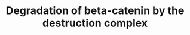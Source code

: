 ---
annotations:
- id: PW:0000008
  parent: signaling pathway
  type: Pathway Ontology
  value: Wnt signaling pathway
authors:
- ReactomeTeam
- Anwesha
- Mkutmon
description: The beta-catenin destruction complex plays a key role in the canonical
  Wnt signaling pathway. In the absence of Wnt signaling, this complex controls the
  levels of cytoplamic beta-catenin. Beta-catenin associates with and is phosphorylated
  by the destruction complex. Phosphorylated beta-catenin is recognized and ubiquitinated
  by the SCF-beta TrCP ubiquitin ligase complex and is subsequently degraded by the
  proteasome (reviewed in Kimelman and Xu, 2006).  View original pathway at [http://www.reactome.org/PathwayBrowser/#DIAGRAM=195253
  Reactome].
last-edited: 2021-01-25
organisms:
- Homo sapiens
redirect_from:
- /index.php/Pathway:WP2773
- /instance/WP2773
revision: null
schema-jsonld:
- '@context': https://schema.org/
  '@id': https://wikipathways.github.io/pathways/WP2773.html
  '@type': Dataset
  creator:
    '@type': Organization
    name: WikiPathways
  description: The beta-catenin destruction complex plays a key role in the canonical
    Wnt signaling pathway. In the absence of Wnt signaling, this complex controls
    the levels of cytoplamic beta-catenin. Beta-catenin associates with and is phosphorylated
    by the destruction complex. Phosphorylated beta-catenin is recognized and ubiquitinated
    by the SCF-beta TrCP ubiquitin ligase complex and is subsequently degraded by
    the proteasome (reviewed in Kimelman and Xu, 2006).  View original pathway at
    [http://www.reactome.org/PathwayBrowser/#DIAGRAM=195253 Reactome].
  keywords:
  - '''canonical'' WNT'
  - 26S proteasome
  - ADP
  - AES
  - 'AES '
  - AMER1
  - 'AMER1 '
  - AMER1 gene
  - APC
  - ATP
  - AXIN1
  - 'AXIN1 '
  - AXIN1 gene
  - 'AXIN2 gene '
  - 'AXIN2 mRNA '
  - AXIN:GSK3:CK1alpha:ub-APC:PP2A:AMER1 complex
  - 'BTRC '
  - BTRC:CUL1:RBX1:SKP1
  - CSNK1A1
  - 'CSNK1A1 '
  - 'CTBP1 '
  - 'CTBP2 '
  - CTBPs
  - CTNNB1
  - 'CTNNB1 '
  - CTNNB1:p-AXIN:CK1alpha:GSK3B:phospho-ub-APC (20 aa repeat region):PP2A:AMER1 complex
  - CTNNB1:p-AXIN:GSK3:CK1alpha:ub-APC:PP2A:AMER1 complex
  - CTNNB1:p-Axin:GSK3:CK1alpha:ub-APC:PP2A:AMER1 complex
  - 'CUL1 '
  - 'FRAT1 '
  - FRAT1,2:GSK3beta
  - 'FRAT2 '
  - GSK3B
  - 'GSK3B '
  - HDAC1
  - 'HDAC1 '
  - K63polyUb
  - K63polyUb-APC
  - 'K63polyUb-APC '
  - 'LEF1 '
  - 'MYC gene '
  - 'MYC mRNA '
  - PP2A
  - 'PPP2CA '
  - 'PPP2CB '
  - 'PPP2R1A '
  - 'PPP2R1B '
  - 'PPP2R5A '
  - 'PPP2R5B '
  - 'PPP2R5C '
  - 'PPP2R5D '
  - 'PPP2R5E '
  - 'PSMA1 '
  - 'PSMA2 '
  - 'PSMA3 '
  - 'PSMA4 '
  - 'PSMA5 '
  - 'PSMA6 '
  - 'PSMA7 '
  - 'PSMA8 '
  - 'PSMB1 '
  - 'PSMB10 '
  - 'PSMB11 '
  - 'PSMB2 '
  - 'PSMB3 '
  - 'PSMB4 '
  - 'PSMB5 '
  - 'PSMB6 '
  - 'PSMB7 '
  - 'PSMB8 '
  - 'PSMB9 '
  - 'PSMC1 '
  - 'PSMC2 '
  - 'PSMC3 '
  - 'PSMC4 '
  - 'PSMC5 '
  - 'PSMC6 '
  - 'PSMD1 '
  - 'PSMD10 '
  - 'PSMD11 '
  - 'PSMD12 '
  - 'PSMD13 '
  - 'PSMD14 '
  - 'PSMD2 '
  - 'PSMD3 '
  - 'PSMD4 '
  - 'PSMD5 '
  - 'PSMD6 '
  - 'PSMD7 '
  - 'PSMD8 '
  - 'PSMD9 '
  - 'PSME1 '
  - 'PSME2 '
  - 'PSME3 '
  - 'PSME4 '
  - 'PSMF1 '
  - 'RBX1 '
  - RBX1:SKP1:CUL1:beta-TrCP1:phosphorylated beta-catenin complex
  - 'RPS27A(1-76) '
  - 'SHFM1 '
  - 'SKP1 '
  - TCF/LEF
  - 'TCF7 '
  - 'TCF7L1 '
  - 'TCF7L2 '
  - TCF7L2/TCF7L1
  - TCF7L2/TCF7L1:CTBPs
  - TLE
  - TLE tetramer
  - 'TLE1 '
  - 'TLE2 '
  - 'TLE3 '
  - 'TLE4 '
  - TLE:AES
  - 'UBA52(1-76) '
  - 'UBB(1-76) '
  - 'UBB(153-228) '
  - 'UBB(77-152) '
  - 'UBC(1-76) '
  - 'UBC(153-228) '
  - 'UBC(229-304) '
  - 'UBC(305-380) '
  - 'UBC(381-456) '
  - 'UBC(457-532) '
  - 'UBC(533-608) '
  - 'UBC(609-684) '
  - 'UBC(77-152) '
  - Ub
  - ZRANB1
  - 'ZRANB1 '
  - ZRANB1:K63polyUb-APC
  - gene:TCF/LEF:TLE
  - genes:TCF/LEF
  - genes:TCF/LEF:TLE
  - ligase
  - p-AXIN:CK1alpha:GSK3B:phospho-APC (20 aa repeat region):PP2A:AMER1 complex
  - p-AXIN:GSK3:CK1alpha:ub-APC:PP2A:AMER1 complex
  - p-S33,S37,T41,S45
  - 'p-S33,S37,T41,S45 CTNNB1 '
  - p-S33,S37,T41,S45-beta-catenin:p-AXIN:GSK3:CK1alpha:ub-APC:PP2A:AMER1 complex
  - p-S37,T41,S45
  - 'p-S37,T41,S45, CTNNB1 '
  - p-S45
  - 'p-S45 CTNNB1 '
  - p-T41,S45
  - 'p-T41,S45 CTNNB1 '
  - 'p-T519,S524,S531-AXIN1 '
  - 'p-ub-APC '
  - phospho-beta-catenin:RBX1:SCF(beta-TrCP1) complex
  - target
  - target gene
  - target genes
  - tetramer
  - tetramer:HDAC1
  - transcripts
  - ubiquitinated
  - unknown ubiquitin
  license: CC0
  name: Degradation of beta-catenin by the destruction complex
seo: CreativeWork
title: Degradation of beta-catenin by the destruction complex
wpid: WP2773
---